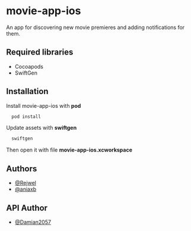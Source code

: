 # movie-app-ios

An app for discovering new movie premieres and adding notifications for them.

## Required libraries

- Cocoapods
- SwiftGen

## Installation

Install movie-app-ios with **pod**

```bash
  pod install
```

Update assets with **swiftgen**

```bash
  swiftgen
```

Then open it with file **movie-app-ios.xcworkspace**


## Authors

- [@Rejwel](https://github.com/Rejwel)
- [@aniaxb](https://github.com/aniaxb)

## API Author

- [@Damian2057](https://github.com/Damian2057)

